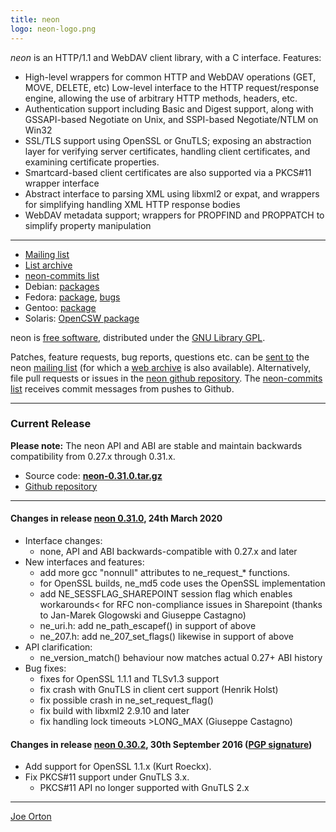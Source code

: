 ```yaml
---
title: neon
logo: neon-logo.png
---
```


_neon_ is an HTTP/1.1 and WebDAV client library, with a C interface. Features:

* High-level wrappers for common HTTP and WebDAV operations (GET, MOVE, DELETE, etc)
Low-level interface to the HTTP request/response engine, allowing the use of arbitrary HTTP methods, headers, etc.
* Authentication support including Basic and Digest support, along with GSSAPI-based Negotiate on Unix, and SSPI-based Negotiate/NTLM on Win32
* SSL/TLS support using OpenSSL or GnuTLS; exposing an abstraction layer for verifying server certificates, handling client certificates, and examining certificate properties.
* Smartcard-based client certificates are also supported via a PKCS#11 wrapper interface
* Abstract interface to parsing XML using libxml2 or expat, and wrappers for simplifying handling XML HTTP response bodies
* WebDAV metadata support; wrappers for PROPFIND and PROPPATCH to simplify property manipulation

* * *

*   [Mailing list](http://lists.manyfish.co.uk/mailman/listinfo/neon)  
*   [List archive](http://lists.manyfish.co.uk/pipermail/neon/)
*   [neon-commits list](http://lists.manyfish.co.uk/mailman/listinfo/neon-commits)
*   Debian: [packages](http://packages.debian.org/search?keywords=neon)
*   Fedora: [package](https://admin.fedoraproject.org/pkgdb/packages/name/neon), [bugs](https://admin.fedoraproject.org/pkgdb/packages/bugs/neon)
*   Gentoo: [package](http://packages.gentoo.org/package/net-misc/neon)
*   Solaris: [OpenCSW package](http://www.opencsw.org/packages/libneon27/)

neon is [free software](http://www.gnu.org/philosophy/free-sw.html), distributed under the [GNU Library GPL](http://www.gnu.org/copyleft/lgpl.html).

Patches, feature requests, bug reports, questions etc. can be [sent to](mailto:neon@lists.manyfish.co.uk) the neon [mailing list](http://lists.manyfish.co.uk/mailman/listinfo/neon/) (for which a [web archive](http://lists.manyfish.co.uk/pipermail/neon/) is also available). Alternatively, file pull requests or issues in the [neon github repository](https://github.com/notroj/neon). The [neon-commits list](http://lists.manyfish.co.uk/mailman/listinfo/neon-commits) receives commit messages from pushes to Github.

* * *

### Current Release

**Please note:** The neon API and ABI are stable and maintain backwards compatibility from 0.27.x through 0.31.x.

*   Source code: **[neon-0.31.0.tar.gz](http://www.webdav.org/neon/neon-0.31.0.tar.gz)**
*   [Github repository](https://github.com/notroj/neon)

* * *

#### Changes in release [neon 0.31.0](http://www.webdav.org/neon/neon-0.31.0.tar.gz), 24th March 2020

*   Interface changes:
    *   none, API and ABI backwards-compatible with 0.27.x and later
*   New interfaces and features:
    *   add more gcc "nonnull" attributes to ne\_request\_\* functions.
    *   for OpenSSL builds, ne\_md5 code uses the OpenSSL implementation
    *   add NE\_SESSFLAG\_SHAREPOINT session flag which enables workarounds< for RFC non-compliance issues in Sharepoint (thanks to Jan-Marek Glogowski and Giuseppe Castagno)
    *   ne\_uri.h: add ne\_path\_escapef() in support of above
    *   ne\_207.h: add ne\_207\_set\_flags() likewise in support of above
*   API clarification:
    *   ne\_version\_match() behaviour now matches actual 0.27+ ABI history
*   Bug fixes:
    *   fixes for OpenSSL 1.1.1 and TLSv1.3 support
    *   fix crash with GnuTLS in client cert support (Henrik Holst)
    *   fix possible crash in ne\_set\_request\_flag()
    *   fix build with libxml2 2.9.10 and later
    *   fix handling lock timeouts >LONG\_MAX (Giuseppe Castagno)

#### Changes in release [neon 0.30.2](http://www.webdav.org/neon/neon-0.30.2.tar.gz), 30th September 2016 ([PGP signature](http://www.webdav.org/neon/neon-0.30.2.tar.gz.asc))

*   Add support for OpenSSL 1.1.x (Kurt Roeckx).
*   Fix PKCS#11 support under GnuTLS 3.x.
    *   PKCS#11 API no longer supported with GnuTLS 2.x

* * *

[Joe Orton](mailto:joe@manyfish.co.uk)
